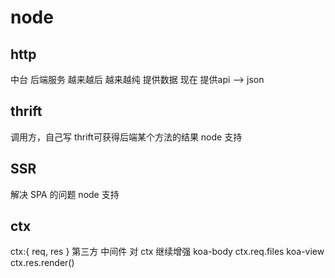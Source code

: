 # node

## http

中台
后端服务 越来越后 越来越纯
提供数据
现在 提供api --> json

## thrift

调用方，自己写
thrift可获得后端某个方法的结果
node 支持

## SSR

解决 SPA 的问题
node 支持

## ctx
ctx:{
  req,
  res
}
第三方 中间件 对 ctx 继续增强
koa-body
ctx.req.files
koa-view
ctx.res.render()
